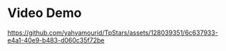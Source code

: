 # Video Demo


https://github.com/yahyamourid/TpStars/assets/128039351/6c637933-e4a1-40e9-b483-d060c35f72be

